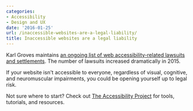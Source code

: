 ```yaml
---
categories:
- Accessibility
- Design and UX
date: '2016-01-25'
url: /inaccessible-websites-are-a-legal-liability/
title: Inaccessible websites are a legal liability
---
```


Karl Groves maintains [an ongoing list of web accessibility-related lawsuits and settlements](http://www.karlgroves.com/2011/11/15/list-of-web-accessibility-related-litigation-and-settlements/). The number of lawsuits increased dramatically in 2015.

If your website isn't accessible to everyone, regardless of visual, cognitive, and neuromuscular impairments, you could be opening yourself up to legal risk.

Not sure where to start? Check out [The Accessibility Project](http://a11yproject.com/) for tools, tutorials, and resources.